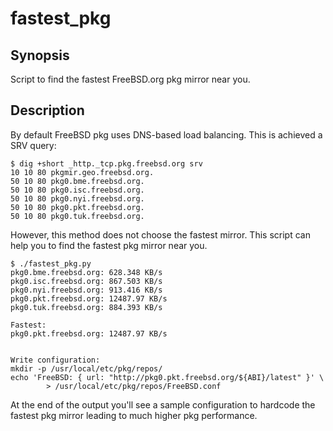 # fastest_pkg

## Synopsis

Script to find the fastest FreeBSD.org pkg mirror near you.

## Description

By default FreeBSD pkg uses DNS-based load balancing. This is achieved a SRV query:

```console
$ dig +short _http._tcp.pkg.freebsd.org srv
10 10 80 pkgmir.geo.freebsd.org.
50 10 80 pkg0.bme.freebsd.org.
50 10 80 pkg0.isc.freebsd.org.
50 10 80 pkg0.nyi.freebsd.org.
50 10 80 pkg0.pkt.freebsd.org.
50 10 80 pkg0.tuk.freebsd.org.
```

However, this method does not choose the fastest mirror. This script can help you to find the fastest pkg mirror near you.

```console
$ ./fastest_pkg.py 
pkg0.bme.freebsd.org: 628.348 KB/s
pkg0.isc.freebsd.org: 867.503 KB/s
pkg0.nyi.freebsd.org: 913.416 KB/s
pkg0.pkt.freebsd.org: 12487.97 KB/s
pkg0.tuk.freebsd.org: 884.393 KB/s

Fastest:
pkg0.pkt.freebsd.org: 12487.97 KB/s


Write configuration:
mkdir -p /usr/local/etc/pkg/repos/
echo 'FreeBSD: { url: "http://pkg0.pkt.freebsd.org/${ABI}/latest" }' \
        > /usr/local/etc/pkg/repos/FreeBSD.conf

```

At the end of the output you'll see a sample configuration to hardcode the fastest pkg mirror leading to much higher pkg performance.

